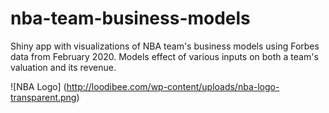 # nba-team-business-models

Shiny app with visualizations of NBA team's business models using Forbes data 
from February 2020. Models effect of various inputs on both a team's valuation
and its revenue.

![NBA Logo]
(http://loodibee.com/wp-content/uploads/nba-logo-transparent.png)